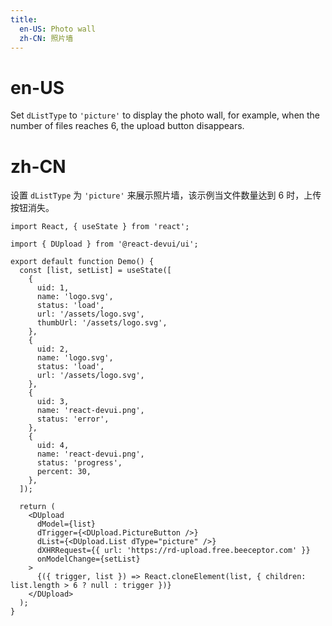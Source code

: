 ```yaml
---
title:
  en-US: Photo wall
  zh-CN: 照片墙
---
```


# en-US

Set `dListType` to `'picture'` to display the photo wall, for example, when the number of files reaches 6, the upload button disappears.

# zh-CN

设置 `dListType` 为 `'picture'` 来展示照片墙，该示例当文件数量达到 6 时，上传按钮消失。

```tsx
import React, { useState } from 'react';

import { DUpload } from '@react-devui/ui';

export default function Demo() {
  const [list, setList] = useState([
    {
      uid: 1,
      name: 'logo.svg',
      status: 'load',
      url: '/assets/logo.svg',
      thumbUrl: '/assets/logo.svg',
    },
    {
      uid: 2,
      name: 'logo.svg',
      status: 'load',
      url: '/assets/logo.svg',
    },
    {
      uid: 3,
      name: 'react-devui.png',
      status: 'error',
    },
    {
      uid: 4,
      name: 'react-devui.png',
      status: 'progress',
      percent: 30,
    },
  ]);

  return (
    <DUpload
      dModel={list}
      dTrigger={<DUpload.PictureButton />}
      dList={<DUpload.List dType="picture" />}
      dXHRRequest={{ url: 'https://rd-upload.free.beeceptor.com' }}
      onModelChange={setList}
    >
      {({ trigger, list }) => React.cloneElement(list, { children: list.length > 6 ? null : trigger })}
    </DUpload>
  );
}
```
